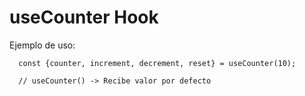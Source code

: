# useCounter Hook

Ejemplo de uso: 
```
  const {counter, increment, decrement, reset} = useCounter(10); 
  
  // useCounter() -> Recibe valor por defecto
```